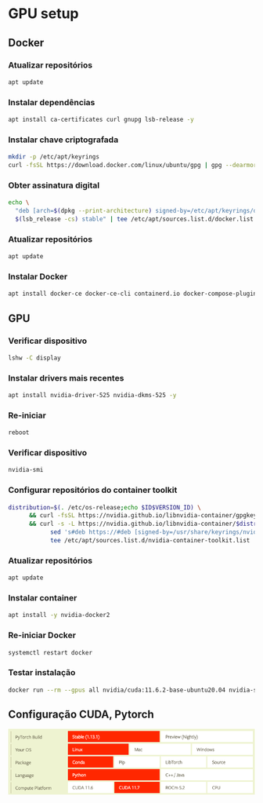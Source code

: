 # GPU setup

## Docker

### Atualizar repositórios
```sh
apt update
```

### Instalar dependências
```sh
apt install ca-certificates curl gnupg lsb-release -y
```

### Instalar chave criptografada
```sh
mkdir -p /etc/apt/keyrings
curl -fsSL https://download.docker.com/linux/ubuntu/gpg | gpg --dearmor -o /etc/apt/keyrings/docker.gpg
```

### Obter assinatura digital
```sh
echo \
  "deb [arch=$(dpkg --print-architecture) signed-by=/etc/apt/keyrings/docker.gpg] https://download.docker.com/linux/ubuntu \
  $(lsb_release -cs) stable" | tee /etc/apt/sources.list.d/docker.list > /dev/null
```

### Atualizar repositórios
```sh
apt update
```

### Instalar Docker
```sh
apt install docker-ce docker-ce-cli containerd.io docker-compose-plugin -y
```

## GPU 

### Verificar dispositivo
```sh
lshw -C display
```

### Instalar drivers mais recentes
```sh
apt install nvidia-driver-525 nvidia-dkms-525 -y
```

### Re-iniciar
```sh
reboot
```

### Verificar dispositivo
```sh
nvidia-smi
```

### Configurar repositórios do container toolkit
```sh
distribution=$(. /etc/os-release;echo $ID$VERSION_ID) \
      && curl -fsSL https://nvidia.github.io/libnvidia-container/gpgkey | gpg --dearmor -o /usr/share/keyrings/nvidia-container-toolkit-keyring.gpg \
      && curl -s -L https://nvidia.github.io/libnvidia-container/$distribution/libnvidia-container.list | \
            sed 's#deb https://#deb [signed-by=/usr/share/keyrings/nvidia-container-toolkit-keyring.gpg] https://#g' | \
            tee /etc/apt/sources.list.d/nvidia-container-toolkit.list
```

### Atualizar repositórios
```sh
apt update
```

### Instalar container
```sh
apt install -y nvidia-docker2
```

### Re-iniciar Docker
```sh
systemctl restart docker
```

### Testar instalação
```sh
docker run --rm --gpus all nvidia/cuda:11.6.2-base-ubuntu20.04 nvidia-smi
```

## Configuração CUDA, Pytorch

![](./images/pytorch-cuda.png)
